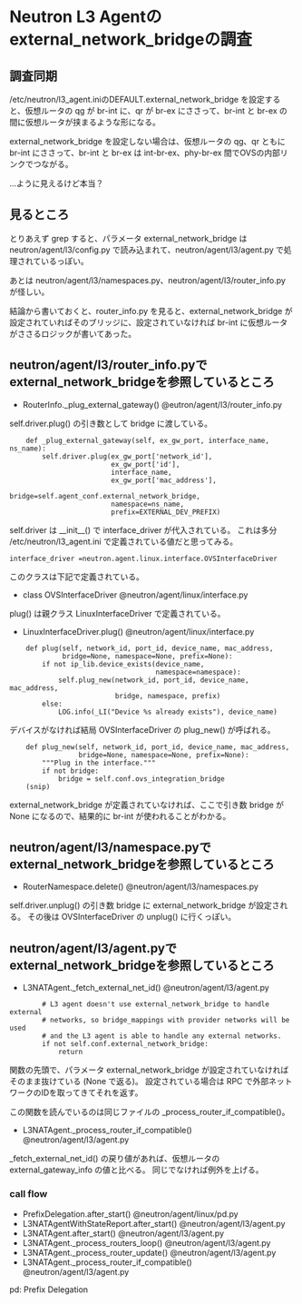# Neutron L3 Agentのexternal_network_bridgeの調査

## 調査同期
/etc/neutron/l3_agent.iniのDEFAULT.external_network_bridge を設定すると、仮想ルータの qg が br-int に、qr が br-ex にささって、br-int と br-ex の間に仮想ルータが挟まるような形になる。

external_network_bridge を設定しない場合は、仮想ルータの qg、qr ともに br-int にささって、br-int と br-ex は int-br-ex、phy-br-ex 間でOVSの内部リンクでつながる。

...ように見えるけど本当？

## 見るところ
とりあえず grep すると、パラメータ external_network_bridge は neutron/agent/l3/config.py で読み込まれて、neutron/agent/l3/agent.py で処理されているっぽい。

あとは neutron/agent/l3/namespaces.py、neutron/agent/l3/router_info.py が怪しい。

結論から書いておくと、router_info.py を見ると、external_network_bridge が設定されていればそのブリッジに、設定されていなければ br-int に仮想ルータがささるロジックが書いてあった。

## neutron/agent/l3/router_info.pyでexternal_network_bridgeを参照しているところ
- RouterInfo._plug_external_gateway() @eutron/agent/l3/router_info.py

self.driver.plug() の引き数として bridge に渡している。

```
    def _plug_external_gateway(self, ex_gw_port, interface_name, ns_name):
        self.driver.plug(ex_gw_port['network_id'],
                         ex_gw_port['id'],
                         interface_name,
                         ex_gw_port['mac_address'],
                         bridge=self.agent_conf.external_network_bridge,
                         namespace=ns_name,
                         prefix=EXTERNAL_DEV_PREFIX)
```

self.driver は \_\_init\_\_() で interface_driver が代入されている。
これは多分 /etc/neutron/l3_agent.ini で定義されている値だと思ってみる。

```
interface_driver =neutron.agent.linux.interface.OVSInterfaceDriver
```

このクラスは下記で定義されている。

- class OVSInterfaceDriver @neutron/agent/linux/interface.py

plug() は親クラス LinuxInterfaceDriver で定義されている。

- LinuxInterfaceDriver.plug() @neutron/agent/linux/interface.py

```
    def plug(self, network_id, port_id, device_name, mac_address,
             bridge=None, namespace=None, prefix=None):
        if not ip_lib.device_exists(device_name,
                                    namespace=namespace):
            self.plug_new(network_id, port_id, device_name, mac_address,
                          bridge, namespace, prefix)
        else:
            LOG.info(_LI("Device %s already exists"), device_name)
```

デバイスがなければ結局 OVSInterfaceDriver の plug_new() が呼ばれる。

```
    def plug_new(self, network_id, port_id, device_name, mac_address,
                 bridge=None, namespace=None, prefix=None):
        """Plug in the interface."""
        if not bridge:
            bridge = self.conf.ovs_integration_bridge
    (snip)
```

external_network_bridge が定義されていなければ、ここで引き数 bridge が None になるので、結果的に br-int が使われることがわかる。



## neutron/agent/l3/namespace.pyでexternal_network_bridgeを参照しているところ

- RouterNamespace.delete() @neutron/agent/l3/namespaces.py

self.driver.unplug() の引き数 bridge に external_network_bridge が設定される。
その後は OVSInterfaceDriver の unplug() に行くっぽい。


## neutron/agent/l3/agent.pyでexternal_network_bridgeを参照しているところ
- L3NATAgent._fetch_external_net_id() @neutron/agent/l3/agent.py

```
        # L3 agent doesn't use external_network_bridge to handle external
        # networks, so bridge_mappings with provider networks will be used
        # and the L3 agent is able to handle any external networks.
        if not self.conf.external_network_bridge:
            return
```

関数の先頭で、パラメータ external_network_bridge が設定されていなければそのまま抜けている (None で返る)。
設定されている場合は RPC で外部ネットワークのIDを取ってきてそれを返す。

この関数を読んでいるのは同じファイルの _process_router_if_compatible()。

- L3NATAgent._process_router_if_compatible() @neutron/agent/l3/agent.py

_fetch_external_net_id() の戻り値があれば、仮想ルータの external_gateway_info の値と比べる。
同じでなければ例外を上げる。

### call flow
- PrefixDelegation.after_start() @neutron/agent/linux/pd.py
- L3NATAgentWithStateReport.after_start() @neutron/agent/l3/agent.py
- L3NATAgent.after_start() @neutron/agent/l3/agent.py
- L3NATAgent._process_routers_loop() @neutron/agent/l3/agent.py
- L3NATAgent._process_router_update() @neutron/agent/l3/agent.py
- L3NATAgent._process_router_if_compatible() @neutron/agent/l3/agent.py

pd: Prefix Delegation
